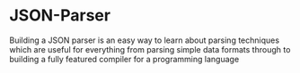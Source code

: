 # JSON-Parser
Building a JSON parser is an easy way to learn about parsing techniques which are useful for everything from parsing simple data formats through to building a fully featured compiler for a programming language

